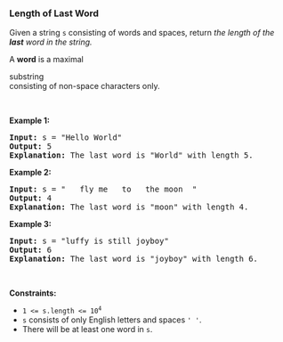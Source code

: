 
<h3>Length of Last Word</h3>
<div><p>Given a string <code>s</code> consisting of words and spaces, return <em>the length of the <strong>last</strong> word in the string.</em></p>
<p>A <strong>word</strong> is a maximal <span class="cursor-pointer relative text-dark-blue-s text-sm" data-keyword="substring-nonempty"><div class="popover-wrapper inline-block" data-headlessui-state=""><div><div aria-expanded="false" data-headlessui-state="" id="headlessui-popover-button-:rt:"><div>substring</div></div><div style="position: fixed; z-index: 40; inset: 0px auto auto 0px; transform: translate(185px, 220px);"></div></div></div></span> consisting of non-space characters only.</p>
<p> </p>
<p><strong>Example 1:</strong></p>
<pre><strong>Input:</strong> s = "Hello World"
<strong>Output:</strong> 5
<strong>Explanation:</strong> The last word is "World" with length 5.
</pre>
<p><strong>Example 2:</strong></p>
<pre><strong>Input:</strong> s = "   fly me   to   the moon  "
<strong>Output:</strong> 4
<strong>Explanation:</strong> The last word is "moon" with length 4.
</pre>
<p><strong>Example 3:</strong></p>
<pre><strong>Input:</strong> s = "luffy is still joyboy"
<strong>Output:</strong> 6
<strong>Explanation:</strong> The last word is "joyboy" with length 6.
</pre>
<p> </p>
<p><strong>Constraints:</strong></p>
<ul>
<li><code>1 &lt;= s.length &lt;= 10<sup>4</sup></code></li>
<li><code>s</code> consists of only English letters and spaces <code>' '</code>.</li>
<li>There will be at least one word in <code>s</code>.</li>
</ul>
</div>
